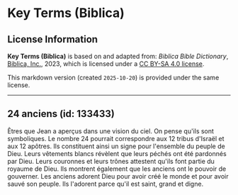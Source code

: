 # Key Terms (Biblica)

## License Information

**Key Terms (Biblica)** is based on and adapted from: _Biblica Bible Dictionary_, [Biblica, Inc.](https://www.biblica.com/), 2023, which is licensed under a [CC BY-SA 4.0 license](https://creativecommons.org/licenses/by-sa/4.0/legalcode.en).

This markdown version (created `2025-10-20`) is provided under the same license.



--------------------------------

## 24 anciens (id: 133433)

Êtres que Jean a aperçus dans une vision du ciel. On pense qu'ils sont symboliques. Le nombre 24 pourrait correspondre aux 12 tribus d'Israël et aux 12 apôtres. Ils constituent ainsi un signe pour l'ensemble du peuple de Dieu. Leurs vêtements blancs révèlent que leurs péchés ont été pardonnés par Dieu. Leurs couronnes et leurs trônes attestent qu'ils font partie du royaume de Dieu. Ils montrent également que les anciens ont le pouvoir de gouverner. Les anciens adorent Dieu pour avoir créé le monde et pour avoir sauvé son peuple. Ils l'adorent parce qu'il est saint, grand et digne.


